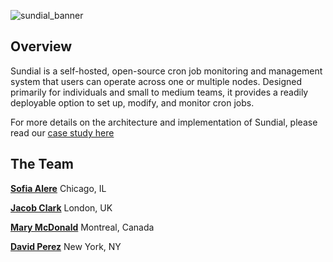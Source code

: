 ![sundial_banner]()

## Overview

Sundial is a self-hosted, open-source cron job monitoring and management system that users can operate across one or multiple nodes. 
Designed primarily for individuals and small to medium teams, it provides a readily deployable option to set up, modify, and monitor cron jobs. 

For more details on the architecture and implementation of Sundial, please read our [case study here]()

## The Team

**<a href="https://github.com/sofalere" target="_blank">Sofia Alere</a>** Chicago, IL

**<a href="https://github.com/Jacob-Clark-809" target="_blank">Jacob Clark</a>** London, UK

**<a href="https://github.com/marymcdonald" target="_blank">Mary McDonald</a>** Montreal, Canada

**<a href="https://github.com/davidscoding" target="_blank">David Perez</a>** New York, NY